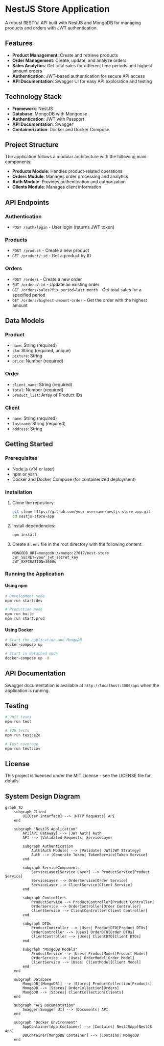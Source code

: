 # NestJS Store Application

A robust RESTful API built with NestJS and MongoDB for managing products and orders with JWT authentication.

## Features

- **Product Management**: Create and retrieve products
- **Order Management**: Create, update, and analyze orders
- **Sales Analytics**: Get total sales for different time periods and highest amount orders
- **Authentication**: JWT-based authentication for secure API access
- **API Documentation**: Swagger UI for easy API exploration and testing

## Technology Stack

- **Framework**: NestJS
- **Database**: MongoDB with Mongoose
- **Authentication**: JWT with Passport
- **API Documentation**: Swagger
- **Containerization**: Docker and Docker Compose

## Project Structure

The application follows a modular architecture with the following main components:

- **Products Module**: Handles product-related operations
- **Orders Module**: Manages order processing and analytics
- **Auth Module**: Provides authentication and authorization
- **Clients Module**: Manages client information

## API Endpoints

### Authentication

- `POST /auth/login` - User login (returns JWT token)

### Products

- `POST /product` - Create a new product
- `GET /product/:id` - Get a product by ID

### Orders

- `POST /orders` - Create a new order
- `PUT /orders/:id` - Update an existing order
- `GET /orders/sales?fix_period=last month` - Get total sales for a specified period
- `GET /orders/highest-amount-order` - Get the order with the highest amount

## Data Models

### Product

- `name`: String (required)
- `sku`: String (required, unique)
- `picture`: String
- `price`: Number (required)

### Order

- `client_name`: String (required)
- `total`: Number (required)
- `product_list`: Array of Product IDs

### Client

- `name`: String (required)
- `lastname`: String (required)
- `address`: String

## Getting Started

### Prerequisites

- Node.js (v14 or later)
- npm or yarn
- Docker and Docker Compose (for containerized deployment)

### Installation

1. Clone the repository:
   ```bash
   git clone https://github.com/your-username/nestjs-store-app.git
   cd nestjs-store-app
   ```

2. Install dependencies:
   ```bash
   npm install
   ```

3. Create a `.env` file in the root directory with the following content:
   ```
   MONGODB_URI=mongodb://mongo:27017/nest-store
   JWT_SECRET=your_jwt_secret_key
   JWT_EXPIRATION=3600s
   ```

### Running the Application

#### Using npm

```bash
# Development mode
npm run start:dev

# Production mode
npm run build
npm run start:prod
```

#### Using Docker

```bash
# Start the application and MongoDB
docker-compose up

# Start in detached mode
docker-compose up -d
```

## API Documentation

Swagger documentation is available at `http://localhost:3000/api` when the application is running.

## Testing

```bash
# Unit tests
npm run test

# E2E tests
npm run test:e2e

# Test coverage
npm run test:cov
```

## License

This project is licensed under the MIT License - see the LICENSE file for details.

## System Design Diagram

```mermaid
graph TD
    subgraph Client
        UI[User Interface] --> |HTTP Requests| API
    end
    
    subgraph "NestJS Application"
        API[API Gateway] --> |JWT Auth| Auth
        API --> |Validated Requests| ServiceLayer
        
        subgraph Authentication
            Auth[Auth Module] --> |Validate| JWT[JWT Strategy]
            Auth --> |Generate Token| TokenService[Token Service]
        end
        
        subgraph ServiceComponents
            ServiceLayer[Service Layer] --> ProductService[Product Service]
            ServiceLayer --> OrderService[Order Service]
            ServiceLayer --> ClientService[Client Service]
        end
        
        subgraph Controllers
            ProductService --> ProductController[Product Controller]
            OrderService --> OrderController[Order Controller]
            ClientService --> ClientController[Client Controller]
        end
        
        subgraph DTOs
            ProductController --> |Uses| ProductDTO[Product DTOs]
            OrderController --> |Uses| OrderDTO[Order DTOs]
            ClientController --> |Uses| ClientDTO[Client DTOs]
        end
        
        subgraph "MongoDB Models"
            ProductService --> |Uses| ProductModel[Product Model]
            OrderService --> |Uses| OrderModel[Order Model]
            ClientService --> |Uses| ClientModel[Client Model]
        end
    end
    
    subgraph Database
        MongoDB[(MongoDB)] --> |Stores| ProductCollection[Products]
        MongoDB --> |Stores| OrderCollection[Orders] 
        MongoDB --> |Stores| ClientCollection[Clients]
    end
    
    subgraph "API Documentation"
        Swagger[Swagger UI] --> |Documents| API
    end
    
    subgraph "Docker Environment"
        AppContainer[App Container] --> |Contains| NestJSApp[NestJS App]
        DBContainer[MongoDB Container] --> |Contains| MongoDB
    end 